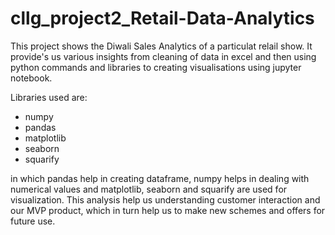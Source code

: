 # cllg_project2_Retail-Data-Analytics

This project shows the Diwali Sales Analytics of a particulat relail show.
It provide's us various insights from cleaning of data in excel and then using python commands and libraries to creating visualisations using jupyter notebook.

Libraries used are:
* numpy
* pandas 
* matplotlib
* seaborn
* squarify

in which pandas help in creating dataframe, numpy helps in dealing with numerical values and matplotlib, seaborn and squarify are used for visualization.
This analysis help us understanding customer interaction and our MVP product, which in turn help us to make new schemes and offers for future use.
